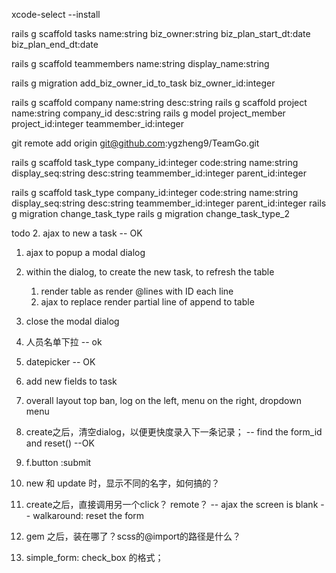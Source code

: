 xcode-select --install

rails g scaffold tasks name:string biz_owner:string biz_plan_start_dt:date biz_plan_end_dt:date

rails g scaffold teammembers name:string display_name:string

rails g migration add_biz_owner_id_to_task biz_owner_id:integer

rails g scaffold company name:string desc:string
rails g scaffold project name:string company_id desc:string
rails g model project_member project_id:integer teammember_id:integer


git remote add origin git@github.com:ygzheng9/TeamGo.git

rails g scaffold task_type company_id:integer code:string name:string display_seq:string desc:string teammember_id:integer parent_id:integer

rails g scaffold task_type company_id:integer code:string name:string display_seq:string desc:string teammember_id:integer parent_id:integer
rails g migration change_task_type
rails g migration change_task_type_2

todo
2. ajax to new a task  -- OK
  1. ajax to popup a modal dialog
  2. within the dialog, to create the new task, to refresh the table
      1. render table as render @lines with ID each line
      2. ajax to replace render partial line of append to table
  3. close the modal dialog
5. 人员名单下拉 -- ok
3. datepicker -- OK
4. add new fields to task
1. overall layout
  top ban, log on the left, menu on the right, dropdown menu

1. create之后，清空dialog，以便更快度录入下一条记录； -- find the form_id and reset()  --OK

3. f.button :submit
  1. new 和 update 时，显示不同的名字，如何搞的？

1. create之后，直接调用另一个click？ remote？ -- ajax the screen is blank  -- walkaround: reset the form
2. gem 之后，装在哪了？scss的@import的路径是什么？

1. simple_form: check_box 的格式；
